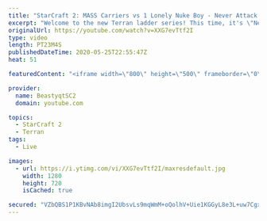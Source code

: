 ```yaml
---
title: "StarCraft 2: MASS Carriers vs 1 Lonely Nuke Boy - Never Attack to Grandmaster"
excerpt: "Welcome to the new Terran ladder series! This time, it's \"Never Attack to Grandmaster!\" In this challenge, I play as Terran on the EU ladder, and in every game I'm not allowed to attack with any units except for using Ghosts. I'm allowed to make any army units for defending, as long as I don't attack"
originalUrl: https://youtube.com/watch?v=XXG7evTtf2I
type: video
length: PT23M4S
publishedDateTime: 2020-05-25T22:55:47Z
heat: 51

featuredContent: "<iframe width=\"800\" height=\"500\" frameborder=\"0\" src=\"https://www.youtube.com/embed/XXG7evTtf2I\" allow=\"accelerometer; autoplay; encrypted-media; gyroscope; picture-in-picture\" allowfullscreen></iframe>"

provider:
  name: BeastyqtSC2
  domain: youtube.com

topics:
  - StarCraft 2
  - Terran
tags:
  - Live

images:
  - url: https://i.ytimg.com/vi/XXG7evTtf2I/maxresdefault.jpg
    width: 1280
    height: 720
    isCached: true

secured: "VZbQBS1P1KBvNAb8imgI2UbsvLs9mqWmM+oQolhV+Uie1KGGyL8e3L+uw7CgxIFcypvikdNG/i7DWNSt7QUupKzyFc2nJfYQKHNm44vdHf5dCmnaa4145FihcSRNv99reqE+YwR78JNbcGYeMvxJuWRxe0C6+IOhC78rkkXoIfkBNIzZVgnF4GCa5hzC4ZfmmQ34RL7bJmibRvhhiRDA2xMPrmTjUZMmol4uhO7mCLiIOKyxjPHdC/upxCE6wopHoDSalv71tXt3UqNRG/apyNl2eSl6hWfwROv9JNoG5V2yqSFv+nW8/6cdme+YGz2birLdL2h6d/0GZ4Q/Lcbhbw5vGDce60BSY6ZD/S1iFTMw4+2gs1+/dl2dpPR4MvaIIp5w+WI8F9LwXgAdDeQTH5xNKiwpl8yr9vhu7C38/So=;I5ajV8sZIcD5PZhuye16Ug=="
---
```


